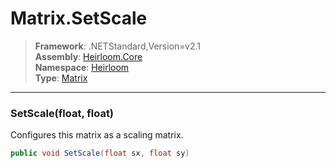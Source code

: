 # Matrix.SetScale

> **Framework**: .NETStandard,Version=v2.1  
> **Assembly**: [Heirloom.Core][0]  
> **Namespace**: [Heirloom][0]  
> **Type**: [Matrix][1]  

--------------------------------------------------------------------------------

### SetScale(float, float)

Configures this matrix as a scaling matrix.

```cs
public void SetScale(float sx, float sy)
```

[0]: ..\Heirloom.Core.md
[1]: Heirloom.Matrix.md
